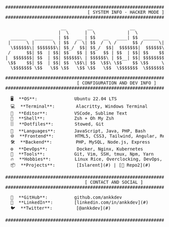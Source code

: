 <pre>
#######################################################################################
                               [ SYSTEM INFO - HACKER MODE ]
#######################################################################################

                     __        __              __                     
                    |  \      |  \            |  \                    
  ______   _______  | $$   __ | $$   __   ____| $$  ______  __     __ 
 |      \ |       \ | $$  /  \| $$  /  \ /      $$ /      \|  \   /  \
  \$$$$$$\| $$$$$$$\| $$_/  $$| $$_/  $$|  $$$$$$$|  $$$$$$\\$$\ /  $$
 /      $$| $$  | $$| $$   $$ | $$   $$ | $$  | $$| $$    $$ \$$\  $$ 
|  $$$$$$$| $$  | $$| $$$$$$\ | $$$$$$\ | $$__| $$| $$$$$$$$  \$$ $$  
 \$$    $$| $$  | $$| $$  \$$\| $$  \$$\ \$$    $$ \$$     \   \$$$   
  \$$$$$$$ \$$   \$$ \$$   \$$ \$$   \$$  \$$$$$$$  \$$$$$$$    \$    

#######################################################################################
                           [ CONFIGURATION AND DEV INFO ]
#######################################################################################

  🖥️  **OS**:              Ubuntu 22.04 LTS                            
  💻  **Terminal**:        Alacritty, Windows Terminal
  📝  **Editor**:          VSCode, Sublime Text
  🐚  **Shell**:           Zsh + Oh My Zsh
  🗄️  **Dotfiles**:        Stowed, Git
  🎨  **Languages**:       JavaScript, Java, PHP, Bash
  🌐  **Frontend**:        HTML5, CSS3, Tailwind, Angular, React
  🛠️  **Backend**:         PHP, MySQL, Node.js, Express
  ⚙️  **DevOps**:           Docker, Nginx, Kubernetes
  🔧  **Tools**:           Git, Vim, SSH, tmux, Npm, Yarn
  🔥  **Hobbies**:         Linux Rice, Overclocking, DevOps, Gaming
  📦  **Projects**:        [Islarent](#) | [🔗 Repo2](#)

#######################################################################################
                              [ CONTACT AND SOCIAL ]
#######################################################################################

  🐙  **GitHub**:          github.com/ankkdev
  💼  **LinkedIn**:        [linkedin.com/in/ankkdev](#)
  🐦  **Twitter**:         [@ankkdev](#)
  
#######################################################################################

</pre>
